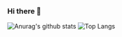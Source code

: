 ### Hi there 👋

![Anurag's github stats](https://github-readme-stats.vercel.app/api?username=rndrmu&hide=issues)
![Top Langs](https://github-readme-stats.vercel.app/api/top-langs/?username=rndrmu&theme=Gradient)

<!--
**duckforceone/duckforceone** is a ✨ _special_ ✨ repository because its `README.md` (this file) appears on your GitHub profile.

Here are some ideas to get you started:

- 🔭 I’m currently working on ...
- 🌱 I’m currently learning ...
- 👯 I’m looking to collaborate on ...
- 🤔 I’m looking for help with ...
- 💬 Ask me about ...
- 📫 How to reach me: ...
- 😄 Pronouns: ...
- ⚡ Fun fact: ...
-->
